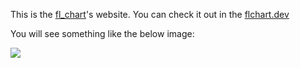 This is the [fl_chart](https://github.com/imaNNeoFighT/fl_chart)'s website. 
You can check it out in the [flchart.dev](https://www.flchart.dev)

You will see something like the below image:

<img src="https://github.com/imaNNeoFighT/fl_chart_website/raw/master/repo_files/images/website_screenshot.jpeg" />
